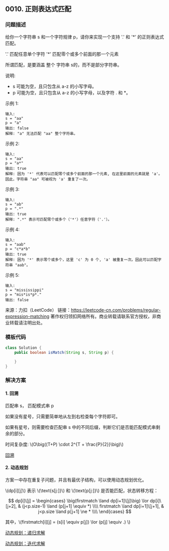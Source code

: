<script src="https://cdn.bootcss.com/mathjax/2.7.7/MathJax.js?config=TeX-AMS-MML_HTMLorMML"></script>

## 0010. 正则表达式匹配

### 问题描述

给你一个字符串 s 和一个字符规律 p，请你来实现一个支持 '.' 和 '*' 的正则表达式匹配。

'.' 匹配任意单个字符
'*' 匹配零个或多个前面的那一个元素

所谓匹配，是要涵盖 整个 字符串 s的，而不是部分字符串。

说明:

* s 可能为空，且只包含从 a-z 的小写字母。
* p 可能为空，且只包含从 a-z 的小写字母，以及字符 . 和 *。

示例 1:

```
输入:
s = "aa"
p = "a"
输出: false
解释: "a" 无法匹配 "aa" 整个字符串。
```

示例 2:

```
输入:
s = "aa"
p = "a*"
输出: true
解释: 因为 '*' 代表可以匹配零个或多个前面的那一个元素, 在这里前面的元素就是 'a'。因此，字符串 "aa" 可被视为 'a' 重复了一次。
```

示例 3:

```
输入:
s = "ab"
p = ".*"
输出: true
解释: ".*" 表示可匹配零个或多个（'*'）任意字符（'.'）。
```

示例 4:

```
输入:
s = "aab"
p = "c*a*b"
输出: true
解释: 因为 '*' 表示零个或多个，这里 'c' 为 0 个, 'a' 被重复一次。因此可以匹配字符串 "aab"。
```

示例 5:

```
输入:
s = "mississippi"
p = "mis*is*p*."
输出: false
```

来源：力扣（LeetCode）
链接：https://leetcode-cn.com/problems/regular-expression-matching
著作权归领扣网络所有。商业转载请联系官方授权，非商业转载请注明出处。

### 模板代码

``` java
class Solution {
    public boolean isMatch(String s, String p) {

    }
}
```

### 解决方案

#### 1. 回溯

匹配串 s， 匹配模式串 p

如果没有星号，只需要简单地从左到右检查每个字符即可。

如果有星号，则需要检查匹配串 s 中的不同后缀，判断它们是否能匹配模式串剩余的部分。

时间复杂度: \\(O\big((T+P) \cdot 2^{T + \frac{P}{2}}\big)\\)

[回溯](qu0010/solu1/Solution.java)


#### 2. 动态规划

方案一中存在重复子问题，并且有最优子结构，可以使用动态规划优化。

\\(dp[i]\[j]\\) 表示 \\(\text{s[j:]}\\) 和 \\(\text{p[j:]}\\) 是否能匹配，状态转移方程：

$$
dp[i]\[j] =
\begin{cases}
\big(firstmatch \land dp[i+1]\[j]\big) \lor dp[i]\[j+2], & (j<p.size-1) \land (p[j+1] \equiv *) \\\\
firstmatch \land dp[i+1]\[j+1], & j<p.size \land p[j+1] \ne * \\\\
\end{cases}
$$

其中，\\(firstmatch[i]\[j] = (s[i] \equiv p[j]) \lor (p[j] \equiv .) \\)

[动态规划：递归求解](qu0010/solu2/Solution.java)

[动态规划：迭代求解](qu0010/solu3/Solution.java)
